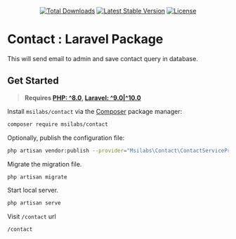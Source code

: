 <p align="center">
  <a href="https://packagist.org/packages/msilabs/contact"><img src="https://img.shields.io/packagist/dt/msilabs/contact" alt="Total Downloads"></a>
  <a href="https://packagist.org/packages/msilabs/contact"><img src="https://img.shields.io/packagist/v/msilabs/contact" alt="Latest Stable Version"></a>
  <a href="https://packagist.org/packages/msilabs/contact"><img src="https://img.shields.io/packagist/l/msilabs/contact" alt="License"></a>
</p>

# Contact : Laravel Package

This will send email to admin and save contact query in database.

## Get Started

> **Requires [PHP: ^8.0](https://www.php.net), [Laravel: ^9.0|^10.0](https://laravel.com)**

Install `msilabs/contact` via the [Composer](https://getcomposer.org/) package manager:

```bash
composer require msilabs/contact
```

Optionally, publish the configuration file:

```bash
php artisan vendor:publish --provider="Msilabs\Contact\ContactServiceProvider"
```

Migrate the migration file.

```bash
php artisan migrate
```

Start local server.

```bash
php artisan serve
```

Visit `/contact` url

```
/contact
```
